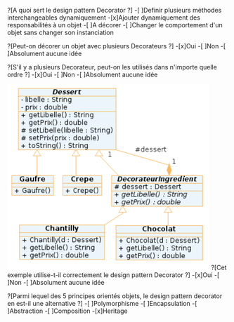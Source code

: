 ?[A quoi sert le design pattern Decorator ?]
-[ ]Definir plusieurs méthodes interchangeables dynamiquement
-[x]Ajouter dynamiquement des responsabilités à un objet
-[ ]A décorer
-[ ]Changer le comportement d'un objet sans changer son instanciation

?[Peut-on décorer un objet avec plusieurs Decorateurs ?]
-[x]Oui
-[ ]Non
-[ ]Absolument aucune idée

?[S'il y a plusieurs Decorateur, peut-on les utilisés dans n'importe quelle ordre ?]
-[x]Oui
-[ ]Non
-[ ]Absolument aucune idée

![UML_DESSERT](uml.PNG "")
?[Cet exemple utilise-t-il correctement le design pattern Decorator ?]
-[x]Oui
-[ ]Non
-[ ]Absolument aucune idée

?[Parmi lequel des 5 principes orientés objets, le design pattern decorator en est-il une alternative ?]
-[ ]Polymorphisme
-[ ]Encapsulation
-[ ]Abstraction
-[ ]Composition
-[x]Heritage

